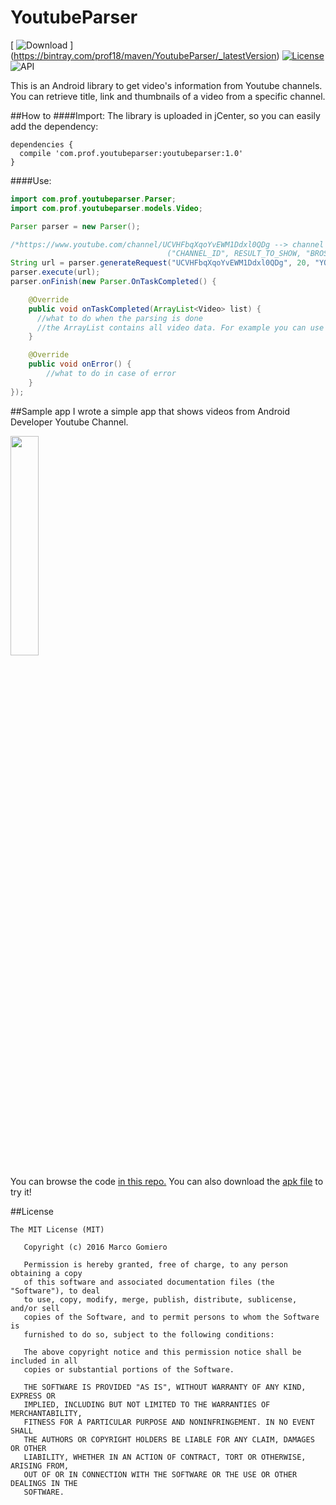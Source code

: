 # YoutubeParser
[ ![Download](https://api.bintray.com/packages/prof18/maven/YoutubeParser/images/download.svg) ]
(https://bintray.com/prof18/maven/YoutubeParser/_latestVersion)
[![License](https://img.shields.io/badge/License-MIT-blue.svg?style=flat)](http://opensource.org/licenses/MIT) 
![API](https://img.shields.io/badge/API-15%2B-brightgreen.svg?style=flat)

This is an Android library to get video's information from Youtube channels. You can retrieve title, link and thumbnails
of a video from a specific channel. 

##How to
####Import:
The library is uploaded in jCenter, so you can easily add the dependency:
```Gradle
dependencies {
  compile 'com.prof.youtubeparser:youtubeparser:1.0'
}
```
####Use:
```Java
import com.prof.youtubeparser.Parser;
import com.prof.youtubeparser.models.Video;

Parser parser = new Parser();

/*https://www.youtube.com/channel/UCVHFbqXqoYvEWM1Ddxl0QDg --> channel id = UCVHFbqXqoYvEWM1Ddxl0QDg
                                   ("CHANNEL_ID", RESULT_TO_SHOW, "BROSWER_API_KEY)*/
String url = parser.generateRequest("UCVHFbqXqoYvEWM1Ddxl0QDg", 20, "YOUR_BROSWER_API_KEY");
parser.execute(url);
parser.onFinish(new Parser.OnTaskCompleted() {

    @Override
    public void onTaskCompleted(ArrayList<Video> list) {
      //what to do when the parsing is done
      //the ArrayList contains all video data. For example you can use it for your adapter
    }

    @Override
    public void onError() {
        //what to do in case of error
    }
});
```
##Sample app
I wrote a simple app that shows videos from Android Developer Youtube Channel. 

<img src="https://raw.githubusercontent.com/prof18/YoutubeParser/master/Screen.png" width="30%" height="30%">

You can browse the code <a href="https://github.com/prof18/YoutubeParser/tree/master/app"> in this repo.</a> 
You can also download the <a href="https://github.com/prof18/YoutubeParser/blob/master/YoutubeParser.apk"> apk file</a> to try it!

##License
```
The MIT License (MIT)

   Copyright (c) 2016 Marco Gomiero
   
   Permission is hereby granted, free of charge, to any person obtaining a copy 
   of this software and associated documentation files (the "Software"), to deal 
   to use, copy, modify, merge, publish, distribute, sublicense, and/or sell 
   copies of the Software, and to permit persons to whom the Software is
   furnished to do so, subject to the following conditions:

   The above copyright notice and this permission notice shall be included in all 
   copies or substantial portions of the Software.

   THE SOFTWARE IS PROVIDED "AS IS", WITHOUT WARRANTY OF ANY KIND, EXPRESS OR 
   IMPLIED, INCLUDING BUT NOT LIMITED TO THE WARRANTIES OF MERCHANTABILITY, 
   FITNESS FOR A PARTICULAR PURPOSE AND NONINFRINGEMENT. IN NO EVENT SHALL 
   THE AUTHORS OR COPYRIGHT HOLDERS BE LIABLE FOR ANY CLAIM, DAMAGES OR OTHER 
   LIABILITY, WHETHER IN AN ACTION OF CONTRACT, TORT OR OTHERWISE, ARISING FROM, 
   OUT OF OR IN CONNECTION WITH THE SOFTWARE OR THE USE OR OTHER DEALINGS IN THE 
   SOFTWARE. 
```
